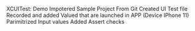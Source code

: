 XCUITest: Demo
Impotered Sample Project From Git 
Created UI Test file 
Recorded and added Valued that are launched in APP (Device IPhone 11)
Parimitrized Input values
Added Assert checks 
